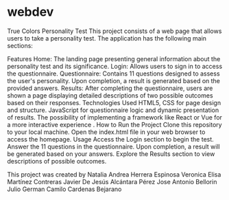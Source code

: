 # webdev
True Colors Personality Test
This project consists of a web page that allows users to take a personality test. The application has the following main sections:

Features
Home: The landing page presenting general information about the personality test and its significance.
Login: Allows users to sign in to access the questionnaire.
Questionnaire: Contains 11 questions designed to assess the user's personality. Upon completion, a result is generated based on the provided answers.
Results: After completing the questionnaire, users are shown a page displaying detailed descriptions of two possible outcomes based on their responses.
Technologies Used
HTML5, CSS for page design and structure.
JavaScript for questionnaire logic and dynamic presentation of results.
The possibility of implementing a framework like React or Vue for a more interactive experience .
How to Run the Project
Clone this repository to your local machine.
Open the index.html file in your web browser to access the homepage.
Usage
Access the Login section to begin the test.
Answer the 11 questions in the questionnaire.
Upon completion, a result will be generated based on your answers.
Explore the Results section to view descriptions of possible outcomes.

This project was created by 
Natalia Andrea Herrera Espinosa
Veronica Elisa Martínez Contreras
Javier De Jesús Alcántara Pérez
Jose Antonio Bellorin Julio
German Camilo Cardenas Bejarano
